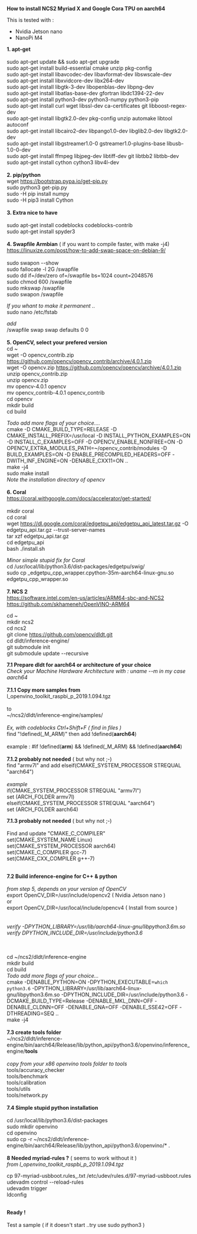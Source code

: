 **How to install NCS2 Myriad X and Google Cora TPU on aarch64**

This is tested with :

 - Nvidia Jetson nano
 - NanoPi M4

 **1. apt-get**<br/>
 <br/>
sudo apt-get update && sudo apt-get upgrade<br />
sudo apt-get install build-essential cmake unzip pkg-config<br/>
sudo apt-get install libavcodec-dev libavformat-dev libswscale-dev<br/>
sudo apt-get install libxvidcore-dev libx264-dev  <br/>
sudo apt-get install libgtk-3-dev libopenblas-dev libpng-dev<br/>
sudo apt-get install libatlas-base-dev gfortran libdc1394-22-dev<br/>
sudo apt-get install python3-dev python3-numpy python3-pip<br/>
sudo apt-get install curl wget libssl-dev ca-certificates git libboost-regex-dev<br/>
sudo apt-get install libgtk2.0-dev pkg-config unzip automake libtool autoconf<br/>
sudo apt-get install libcairo2-dev libpango1.0-dev libglib2.0-dev libgtk2.0-dev<br/>
sudo apt-get install libgstreamer1.0-0 gstreamer1.0-plugins-base libusb-1.0-0-dev<br/>
sudo apt-get install ffmpeg libjpeg-dev libtiff-dev  git  libtbb2 libtbb-dev<br/>
sudo apt-get install cython cython3 libv4l-dev<br/>
<br/>
**2. pip/python**<br/>
wget https://bootstrap.pypa.io/get-pip.py<br/>
sudo python3 get-pip.py<br/>
sudo -H  pip  install numpy<br/>
sudo -H  pip3 install Cython<br/>
<br/>
**3. Extra nice to have**<br/>
<br/>
sudo apt-get install codeblocks codeblocks-contrib<br/>
sudo apt-get install spyder3<br/>
<br/>
**4. Swapfile Armbian** ( if you want to compile faster, with make -j4)<br/>
 https://linuxize.com/post/how-to-add-swap-space-on-debian-9/<br/>
 <br/>
sudo swapon --show<br/>
sudo fallocate -l 2G /swapfile<br/>
sudo dd if=/dev/zero of=/swapfile bs=1024 count=2048576<br/>
sudo chmod 600 /swapfile<br/>
sudo mkswap /swapfile<br/>
sudo swapon /swapfile<br/>

 *If you whant to make it permanent ..*<br/>
sudo nano /etc/fstab<br/>

 *add*<br/>
/swapfile swap swap defaults 0 0<br/>
<br/>
**5. OpenCV, select your prefered version**<br/>
cd ~<br/>
wget -O opencv_contrib.zip<br/>
https://github.com/opencv/opencv_contrib/archive/4.0.1.zip<br/>
wget -O opencv.zip https://github.com/opencv/opencv/archive/4.0.1.zip<br/>
unzip opencv_contrib.zip<br/>
unzip opencv.zip<br/>
mv opencv-4.0.1 opencv<br/>
mv opencv_contrib-4.0.1 opencv_contrib<br/>
cd opencv<br/>
mkdir build<br/>
cd build<br/>

*Todo add more flags of your choice....*<br/>
cmake -D CMAKE_BUILD_TYPE=RELEASE -D CMAKE_INSTALL_PREFIX=/usr/local -D INSTALL_PYTHON_EXAMPLES=ON -D INSTALL_C_EXAMPLES=OFF -D OPENCV_ENABLE_NONFREE=ON -D OPENCV_EXTRA_MODULES_PATH=~/opencv_contrib/modules -D BUILD_EXAMPLES=ON -D ENABLE_PRECOMPILED_HEADERS=OFF -DWITH_INF_ENGINE=ON -DENABLE_CXX11=ON  ..<br/>
make -j4<br/>
sudo make install<br/>
 *Note the installation directory of opencv*<br/>
<br/>
**6. Coral**<br/>
 https://coral.withgoogle.com/docs/accelerator/get-started/<br/>
<br/>
mkdir coral<br/>
cd coral<br/>
wget https://dl.google.com/coral/edgetpu_api/edgetpu_api_latest.tar.gz -O<br/>
edgetpu_api.tar.gz --trust-server-names<br/>
tar xzf edgetpu_api.tar.gz<br/>
cd edgetpu_api<br/>
bash ./install.sh<br/>

*Minor simple stupid fix for Coral*<br/>
cd /usr/local/lib/python3.6/dist-packages/edgetpu/swig/<br/>
sudo cp _edgetpu_cpp_wrapper.cpython-35m-aarch64-linux-gnu.so edgetpu_cpp_wrapper.so<br/>
<br/>
**7. NCS 2**<br/>
https://software.intel.com/en-us/articles/ARM64-sbc-and-NCS2<br/>
https://github.com/skhameneh/OpenVINO-ARM64<br/>

cd ~<br/>
mkdir ncs2<br/>
cd ncs2<br/>
git clone https://github.com/opencv/dldt.git<br/>
cd dldt/inference-engine/<br/>
git submodule init<br/>
git submodule update --recursive<br/>

**7.1 Prepare dldt for aarch64 or architecture of your choice**<br/>
 *Check your Machine Hardware Architecture with : uname --m  in my case aarch64*  <br/>
<br/>
**7.1.1 Copy more samples from**<br/>
l_openvino_toolkit_raspbi_p_2019.1.094.tgz<br/>
<br/>
to<br/>
~/ncs2/dldt/inference-engine/samples/<br/>
<br/>
*Ex, with codeblocks Ctrl+Shift+F  ( find in files )*<br/>
find  "!defined(_M_ARM)" then add  !defined(__aarch64__)<br/>
<br/>
example : #if !defined(__arm__) && !defined(_M_ARM) && !defined(__aarch64__)<br/>
<br/>
**7.1.2 probably not needed** ( but why not ;-)<br/>
find "armv7l" and add elseif(CMAKE_SYSTEM_PROCESSOR STREQUAL "aarch64")<br/>
<br/>
*example*<br/>
if(CMAKE_SYSTEM_PROCESSOR STREQUAL "armv7l")<br/>
    set (ARCH_FOLDER armv7l)<br/>
elseif(CMAKE_SYSTEM_PROCESSOR STREQUAL "aarch64")<br/>
    set (ARCH_FOLDER aarch64)<br/>

**7.1.3 probably not needed** ( but why not ;-)<br/>
<br/>
Find and update "CMAKE_C_COMPILER"<br/>
set(CMAKE_SYSTEM_NAME Linux)<br/>
set(CMAKE_SYSTEM_PROCESSOR aarch64)<br/>
set(CMAKE_C_COMPILER gcc-7)<br/>
set(CMAKE_CXX_COMPILER g++-7)<br/>
<br/>

**7.2 Build inference-engine for C++ & python**<br/>
<br/>
*from step 5, depends on your version of OpenCV*<br/>
export OpenCV_DIR=/usr/include/opencv2  ( Nvidia Jetson nano ) <br/>
or<br/>
export OpenCV_DIR=/usr/local/include/opencv4 ( Install from source )<br/>
 <br/>
<br/>
*verify -DPYTHON_LIBRARY=/usr/lib/aarch64-linux-gnu/libpython3.6m.so*<br/>
 *verify DPYTHON_INCLUDE_DIR=/usr/include/python3.6*<br/>   
<br/>

cd ~/ncs2/dldt/inference-engine<br/>
mkdir build<br/>
cd build<br/>
*Todo add more flags of your choice...*<br/>
cmake -DENABLE_PYTHON=ON -DPYTHON_EXECUTABLE=`which python3.6` -DPYTHON_LIBRARY=/usr/lib/aarch64-linux-gnu/libpython3.6m.so -DPYTHON_INCLUDE_DIR=/usr/include/python3.6 -DCMAKE_BUILD_TYPE=Release -DENABLE_MKL_DNN=OFF -DENABLE_CLDNN=OFF -DENABLE_GNA=OFF -DENABLE_SSE42=OFF -DTHREADING=SEQ ..<br/>
make -j4<br/>
<br/>
**7.3 create tools folder**<br/>
~/ncs2/dldt/inference-engine/bin/aarch64/Release/lib/python_api/python3.6/openvino/inference_engine/**tools**<br/>
<br/>
*copy from your x86 openvino tools folder to tools*  <br/>
tools/accuracy_checker<br/>
tools/benchmark<br/>
tools/calibration<br/>
tools/utils<br/>
tools/network.py<br/>
<br/>
**7.4 Simple stupid python installation**<br/>
<br/>
cd /usr/local/lib/python3.6/dist-packages<br/>
sudo mkdir  openvino<br/>
cd openvino<br/>
sudo cp -r ~/ncs2/dldt/inference-engine/bin/aarch64/Release/lib/python_api/python3.6/openvino/* .<br/>
<br/>
 **8 Needed myriad-rules ?** ( seems to work without it )<br/>
*from l_openvino_toolkit_raspbi_p_2019.1.094.tgz*<br/>

cp 97-myriad-usbboot.rules_.txt /etc/udev/rules.d/97-myriad-usbboot.rules<br/>
udevadm control --reload-rules<br/>
udevadm trigger<br/>
ldconfig<br/>
<br/>

**Ready !**<br/>
<br/>
Test a sample  ( if it doesn't start ..try use sudo python3  )<br/>

